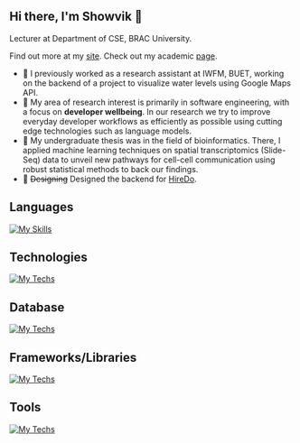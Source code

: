 ## Hi there, I'm Showvik 👋
Lecturer at Department of CSE, BRAC University.

Find out more at my [site](https://showvikbiswas.github.io/).
Check out my academic [page](https://showvik.xyz).

- 🔭 I previously worked as a research assistant at IWFM, BUET, working on the backend of a project to visualize water levels using Google Maps API.
- 🔎 My area of research interest is primarily in software engineering, with a focus on **developer wellbeing**. In our research we try to improve everyday developer workflows as efficiently as possible using cutting edge technologies such as language models.
- 🧬 My undergraduate thesis was in the field of bioinformatics. There, I applied machine learning techniques on spatial transcriptomics (Slide-Seq) data to unveil new pathways for cell-cell communication using robust statistical methods to back our findings. 
- 💅 ~~Designing~~ Designed the backend for [HireDo](https://www.hiredo.com).

## <a id="languages"></a> Languages

[![My Skills](https://skillicons.dev/icons?i=c,cpp,python,java,electron,angular,js,r,ts&perline=15)](#languages)

## <a id="techs"></a> Technologies

[![My Techs](https://skillicons.dev/icons?i=aws,gcp,azure,terraform,kubernetes,vercel,netlify,elasticsearch&perline=15)](#techs)

## <a id="db"></a> Database
[![My Techs](https://skillicons.dev/icons?i=mysql,postgres,mongodb,dynamodb,kubernetes&perline=15)](#db)

## <a id="stacks"></a> Frameworks/Libraries
[![My Techs](https://skillicons.dev/icons?i=express,django,nodejs,react,gatsby,nextjs,svelte,angular,laravel,pytorch,tensorflow&perline=15)](#stacks)

## <a id="tools"></a> Tools
[![My Techs](https://skillicons.dev/icons?i=vscode,git,docker,redis,latex&perline=15)](#tools)
